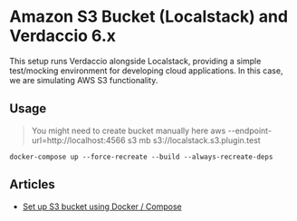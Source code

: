# Amazon S3 Bucket (Localstack) and Verdaccio 6.x

This setup runs Verdaccio alongside Localstack, providing a simple test/mocking environment for
developing cloud applications. In this case, we are simulating AWS S3 functionality.

## Usage

> You might need to create bucket manually here
> aws --endpoint-url=http://localhost:4566 s3 mb s3://localstack.s3.plugin.test

```
docker-compose up --force-recreate --build --always-recreate-deps
```

## Articles

- [Set up S3 bucket using Docker / Compose](https://discuss.localstack.cloud/t/set-up-s3-bucket-using-docker-compose/646.html)
